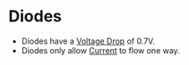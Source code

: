 # Diodes
 - Diodes have a [Voltage Drop](../Voltage%20Drop.md) of 0.7V.
 - Diodes only allow [Current](../Ohms%20law/Current.md) to flow one way.
